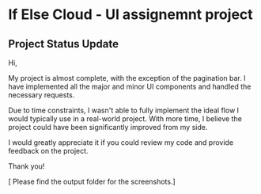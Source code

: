 # If Else Cloud - UI assignemnt project

## Project Status Update

Hi,

My project is almost complete, with the exception of the pagination bar. I have implemented all the major and minor UI components and handled the necessary requests.

Due to time constraints, I wasn't able to fully implement the ideal flow I would typically use in a real-world project. With more time, I believe the project could have been significantly improved from my side.

I would greatly appreciate it if you could review my code and provide feedback on the project.

Thank you!

[ Please find the output folder for the screenshots.]
